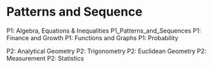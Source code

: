 # Patterns and Sequence
P1: Algebra, Equations & Inequalities
P1_Patterns_and_Sequences
P1: Finance and Growth
P1: Functions and Graphs
P1: Probability

P2: Analytical Geometry
P2: Trigonometry
P2: Euclidean Geometry
P2: Measurement
P2: Statistics
